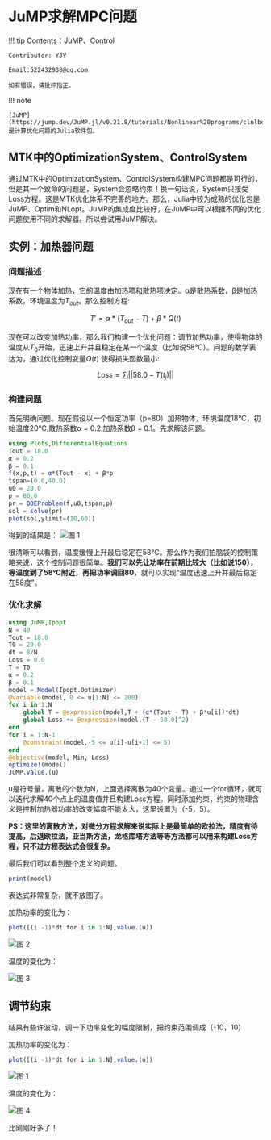 # JuMP求解MPC问题

!!! tip
    Contents：JuMP、Control

    Contributor: YJY

    Email:522432938@qq.com

    如有错误，请批评指正。

!!! note

    [JuMP](https://jump.dev/JuMP.jl/v0.21.8/tutorials/Nonlinear%20programs/clnlbeam/)是计算优化问题的Julia软件包。

## MTK中的OptimizationSystem、ControlSystem

通过MTK中的OptimizationSystem、ControlSystem构建MPC问题都是可行的，但是其一个致命的问题是，System会忽略约束！换一句话说，System只接受Loss方程。这是MTK优化体系不完善的地方。那么，Julia中较为成熟的优化包是JuMP、Optim和NLopt。JuMP的集成度比较好，在JuMP中可以根据不同的优化问题使用不同的求解器。所以尝试用JuMP解决。

## 实例：加热器问题

### 问题描述

现在有一个物体加热，它的温度由加热项和散热项决定。α是散热系数，β是加热系数，环境温度为$T_{out}$。那么控制方程: 

$$T' = α*(T_{out} - T) + β*Q(t)$$

现在可以改变加热功率，那么我们构建一个优化问题：调节加热功率，使得物体的温度从$T_{0}$开始，迅速上升并且稳定在某一个温度（比如说58℃）。问题的数学表达为，通过优化控制变量$Q(t)$ 使得损失函数最小:

$$Loss = \sum_{i} ||58.0-T(t_i)||$$

### 构建问题

首先明确问题。现在假设以一个恒定功率（p=80）加热物体，环境温度18℃，初始温度20℃,散热系数α = 0.2,加热系数β = 0.1。先求解该问题。

```julia
using Plots,DifferentialEquations
Tout = 18.0
α = 0.2
β = 0.1
f(x,p,t) = α*(Tout - x) + β*p
tspan=(0.0,40.0)
u0 = 20.0
p = 80.0
pr = ODEProblem(f,u0,tspan,p)
sol = solve(pr)
plot(sol,ylimit=(10,60))
```

得到的结果是：
![图 1](../assets/MTKMPC_17_40_08.png)  

很清晰可以看到，温度缓慢上升最后稳定在58℃。那么作为我们拍脑袋的控制策略来说，这个控制问题很简单。**我们可以先让功率在前期比较大（比如说150），等温度到了58℃附近，再把功率调回80**，就可以实现“温度迅速上升并最后稳定在58度”。

### 优化求解

```julia
using JuMP,Ipopt
N = 40
Tout = 18.0
T0 = 20.0
dt = 8/N
Loss = 0.0
T = T0
α = 0.2
β = 0.1
model = Model(Ipopt.Optimizer)
@variable(model, 0 <= u[1:N] <= 200)
for i in 1:N
    global T = @expression(model,T + (α*(Tout - T) + β*u[i])*dt)
    global Loss += @expression(model,(T - 58.0)^2)
end
for i = 1:N-1
    @constraint(model,-5 <= u[i]-u[i+1] <= 5)
end
@objective(model, Min, Loss)
optimize!(model)
JuMP.value.(u)
```

u是符号量，离散的个数为N，上面选择离散为40个变量。通过一个for循环，就可以迭代求解40个点上的温度值并且构建Loss方程。同时添加约束，约束的物理含义是控制加热器功率的改变幅度不能太大，这里设置为（-5，5）。

**PS：这里的离散方法，对微分方程求解来说实际上是最简单的欧拉法，精度有待提高，后退欧拉法，亚当斯方法，龙格库塔方法等等方法都可以用来构建Loss方程，只不过方程表达式会很复杂。**

最后我们可以看到整个定义的问题。

```julia
print(model)
```

表达式非常复杂，就不放图了。

加热功率的变化为：

```julia
plot([(i -1)*dt for i in 1:N],value.(u))
```

![图 2](../assets/JuMPMPC_17_33_54.png)  

温度的变化为：

![图 3](../assets/JuMPMPC_17_34_15.png)  

## 调节约束

结果有些许波动，调一下功率变化的幅度限制，把约束范围调成（-10，10）

加热功率的变化为：

```julia
plot([(i -1)*dt for i in 1:N],value.(u))
```

![图 1](../assets/JuMPMPC_17_31_37.png)  

温度的变化为：

![图 4](../assets/JuMPMPC_17_37_55.png)  

比刚刚好多了！
